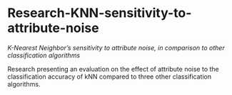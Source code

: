 #  Research-KNN-sensitivity-to-attribute-noise

_K-Nearest Neighbor’s sensitivity to attribute noise, in comparison to other classification algorithms_

Research presenting an evaluation on the effect of attribute noise to
the classification accuracy of kNN compared to three other
classification algorithms.
